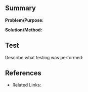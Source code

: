 ## Summary

**Problem/Purpose:**

**Solution/Method:**


<!-- ## Review Points (Optional) -->


## Test

Describe what testing was performed: 

<!-- ## Backlog (Optional) -->

<!-- ## LLM Context (Optional) -->
<!-- If this change involved LLM assistance, please describe what rules or prompts were used -->
<!-- 💡 Reference question: "What instructions or rules did you provide to the LLM for this work? Please share any prompts or guides you used." -->

## References

- Related Links:
